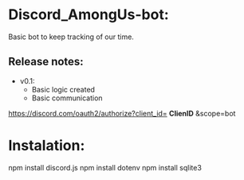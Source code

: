 # Discord_AmongUs-bot:

Basic bot to keep tracking of our time.




## Release notes:
- v0.1:
    - Basic logic created
    - Basic communication

https://discord.com/oauth2/authorize?client_id= **ClienID** &scope=bot


# Instalation:
npm install discord.js
npm install dotenv
npm install sqlite3